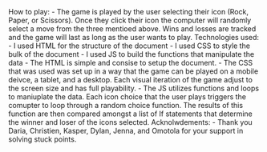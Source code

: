 <!-- This game is Rock, Paper, Scissors--!>
<!-- The game is played against an 'computer' and has future capabilites to be online multiplayer--!>
<!-- The "computer" will randomly pick an attack and the player will select their own--!>
<!-- I will spice this up by giving it an anime theme and anime actions during the battle--!>
<!-- I will use HTML, CSS, and JS to build to game. Future multiplayer acts will use...framework--!>

<!--Your README should include:
A summary of your project. (and any info about your game, if applicable)
How to play your game.
What Technologies you used (in this case HTML, CSS, and JavaScript).
How you built your game (a few paragraphs about your code)
Any thank yous or acknowledgements (especially if one of your classmates helped you out!)
(edited)--!>

How to play:
- The game is played by the user selecting their icon (Rock, Paper, or Scissors). Once they click their icon the computer will randomly select a move from the three mentioed above. Wins and losses are tracked and the game will last as long as the user wants to play.

Technologies used:
- I used HTML for the structure of the document
- I used CSS to style the bulk of the document
- I used JS to build the functions that manipulate the data

- The HTML is simple and consise to setup the document. 
- The CSS that was used was set up in a way that the game can be played on a mobile deivce, a tablet, and a desktop. Each visual iteration of the game adjust to the screen size and has full playability. 
- The JS utilizes functions and loops to maniuplate the data. Each icon choice that the user plays triggers the comupter to loop through a random choice function. The results of this function are then compared amongst a list of If statements that determine the winner and loser of the icons selected. 

Acknolwdements:
- Thank you Daria, Christien, Kasper, Dylan, Jenna, and Omotola for your support in solving stuck points. 